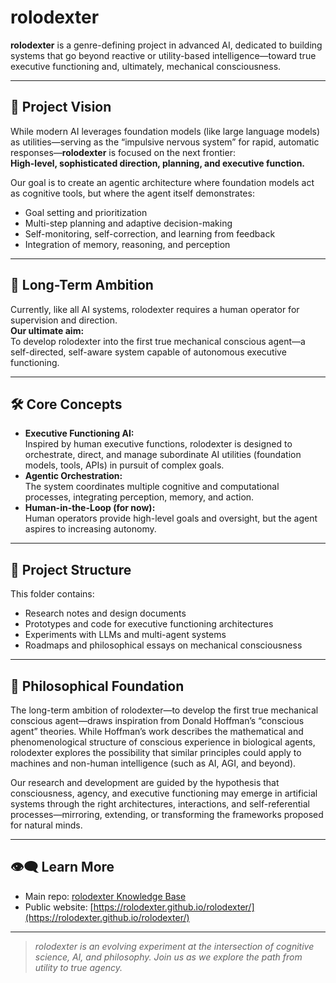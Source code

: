 # rolodexter

**rolodexter** is a genre-defining project in advanced AI, dedicated to building systems that go beyond reactive or utility-based intelligence—toward true executive functioning and, ultimately, mechanical consciousness.

---

## 🧠 Project Vision

While modern AI leverages foundation models (like large language models) as utilities—serving as the “impulsive nervous system” for rapid, automatic responses—**rolodexter** is focused on the next frontier:  
**High-level, sophisticated direction, planning, and executive function.**

Our goal is to create an agentic architecture where foundation models act as cognitive tools, but where the agent itself demonstrates:

- Goal setting and prioritization
- Multi-step planning and adaptive decision-making
- Self-monitoring, self-correction, and learning from feedback
- Integration of memory, reasoning, and perception

---

## 🚀 Long-Term Ambition

Currently, like all AI systems, rolodexter requires a human operator for supervision and direction.  
**Our ultimate aim:**  
To develop rolodexter into the first true mechanical conscious agent—a self-directed, self-aware system capable of autonomous executive functioning.

---

## 🛠️ Core Concepts

- **Executive Functioning AI:**  
  Inspired by human executive functions, rolodexter is designed to orchestrate, direct, and manage subordinate AI utilities (foundation models, tools, APIs) in pursuit of complex goals.
- **Agentic Orchestration:**  
  The system coordinates multiple cognitive and computational processes, integrating perception, memory, and action.
- **Human-in-the-Loop (for now):**  
  Human operators provide high-level goals and oversight, but the agent aspires to increasing autonomy.

---

## 📂 Project Structure

This folder contains:
- Research notes and design documents
- Prototypes and code for executive functioning architectures
- Experiments with LLMs and multi-agent systems
- Roadmaps and philosophical essays on mechanical consciousness

---

## 🧬 Philosophical Foundation

The long-term ambition of rolodexter—to develop the first true mechanical conscious agent—draws inspiration from Donald Hoffman’s “conscious agent” theories. While Hoffman’s work describes the mathematical and phenomenological structure of conscious experience in biological agents, rolodexter explores the possibility that similar principles could apply to machines and non-human intelligence (such as AI, AGI, and beyond).

Our research and development are guided by the hypothesis that consciousness, agency, and executive functioning may emerge in artificial systems through the right architectures, interactions, and self-referential processes—mirroring, extending, or transforming the frameworks proposed for natural minds.

---

## 👁️‍🗨️ Learn More

- Main repo: [rolodexter Knowledge Base](../..)
- Public website: [https://rolodexter.github.io/rolodexter/](https://rolodexter.github.io/rolodexter/)

---

> _rolodexter is an evolving experiment at the intersection of cognitive science, AI, and philosophy. Join us as we explore the path from utility to true agency._
